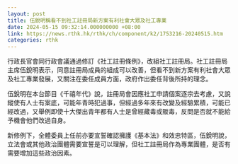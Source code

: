 ```yaml
---
layout: post
title: 伍銳明稱看不到社工註冊局新方案有利社會大眾及社工專業
date: 2024-05-15 09:32:14.000000000 +08:00
link: https://news.rthk.hk/rthk/ch/component/k2/1753216-20240515.htm
categories: rthk
---
```


行政長官會同行政會議通過修訂《社工註冊條例》，改組社工註冊局。社工註冊局主席伍銳明表示，同意註冊局成員的組成可以改善，但看不到新方案有利社會大眾及社工專業發展，又關注在委任成員方面，政府作出委任背後所持的理念。

伍銳明在本台節目《千禧年代》說，註冊局會因應社工申請個案逐宗去考慮，又說縱使有人士有案底，可能年青時犯過事，但經過多年來有改變及經驗累積，可能已經改過，又舉例即使十大傑出青年都有人士是曾經藏毒或販毒，反問是否就不能給予機會他們改過自身。

新修例下，全體委員上任前亦要宣誓確認擁護《基本法》和效忠特區，伍銳明說，立法會或其他政治團體需要宣誓是可以理解，但社工註冊局作為專業團體，是否有需要增加這些政治因素。
